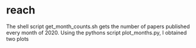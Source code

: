 # reach
The shell script get_month_counts.sh gets the number of papers published every month of 2020. Using the pythons script plot_months.py, I obtained two plots
